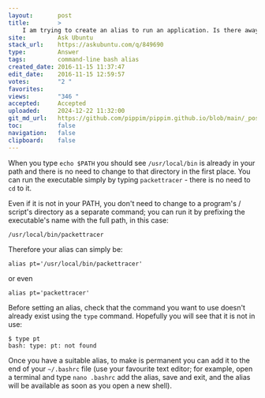 ```yaml
---
layout:       post
title:        >
    I am trying to create an alias to run an application. Is there away to bypass creating an alias just to change directories?
site:         Ask Ubuntu
stack_url:    https://askubuntu.com/q/849690
type:         Answer
tags:         command-line bash alias
created_date: 2016-11-15 11:37:47
edit_date:    2016-11-15 12:59:57
votes:        "2 "
favorites:    
views:        "346 "
accepted:     Accepted
uploaded:     2024-12-22 11:32:00
git_md_url:   https://github.com/pippim/pippim.github.io/blob/main/_posts/2016/2016-11-15-I-am-trying-to-create-an-alias-to-run-an-application.-Is-there-away-to-bypass-creating-an-alias-just-to-change-directories_.md
toc:          false
navigation:   false
clipboard:    false
---
```


When you type `echo $PATH` you should see `/usr/local/bin` is already in your path and there is no need to change to that directory in the first place. You can run the executable simply by typing `packettracer` - there is no need to `cd` to it.

Even if it is not in your PATH, you don't need to change to a program's / script's directory as a separate command; you can run it by prefixing the executable's name with the full path, in this case:

``` 
/usr/local/bin/packettracer
```

Therefore your alias can simply be:

``` 
alias pt='/usr/local/bin/packettracer'
```

or even

``` 
alias pt='packettracer'
```

Before setting an alias, check that the command you want to use doesn't already exist using the `type` command. Hopefully you will see that it is not in use:

``` 
$ type pt
bash: type: pt: not found
```

Once you have a suitable alias, to make is permanent you can add it to the end of your `~/.bashrc` file (use your favourite text editor; for example, open a terminal and type `nano .bashrc` add the alias, save and exit, and the alias will be available as soon as you open a new shell).
